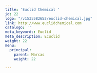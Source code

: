 ```yaml
---
title: 'Euclid Chemical '
id: 22
logo: "/v1535582652/euclid-chemical.jpg"
link: http://www.euclidchemical.com
catalogo: ''
meta_keywords: Euclid
meta_description: Ecuclid
weight: 22
menu:
  principal:
    parent: Marcas
    weight: 22

---
```


